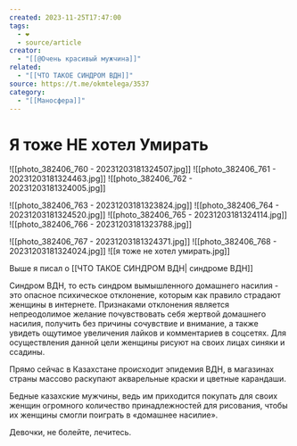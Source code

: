 ```yaml
---
created: 2023-11-25T17:47:00
tags:
  - ❤
  - source/article
creator:
  - "[[@Очень красивый мужчина]]"
related:
  - "[[ЧТО ТАКОЕ СИНДРОМ ВДН]]"
source: https://t.me/okmtelega/3537
category:
  - "[[Маносфера]]"
---
```


# Я тоже НЕ хотел Умирать

![[photo_382406_760 - 20231203181324507.jpg]]
![[photo_382406_761 - 20231203181324463.jpg]]
![[photo_382406_762 - 20231203181324005.jpg]]

![[photo_382406_763 - 20231203181323824.jpg]]
![[photo_382406_764 - 20231203181324520.jpg]]
![[photo_382406_765 - 20231203181324114.jpg]]
![[photo_382406_766 - 20231203181323788.jpg]]

![[photo_382406_767 - 20231203181324371.jpg]]
![[photo_382406_768 - 20231203181324024.jpg]]
![[я тоже не хотел умирать.jpg]]


Выше я писал о [[ЧТО ТАКОЕ СИНДРОМ ВДН| синдроме ВДН]]

Синдром ВДН, то есть синдром вымышленного домашнего насилия - это опасное психическое отклонение, которым как правило страдают женщины в интернете. Признаками отклонения является непреодолимое желание почувствовать себя жертвой домашнего насилия, получить без причины сочувствие и внимание, а также увидеть ощутимое увеличения лайков и комментариев в соцсетях. Для осуществления данной цели женщины рисуют на своих лицах синяки и ссадины. 

Прямо сейчас в Казахстане происходит эпидемия ВДН, в магазинах страны массово раскупают акварельные краски и цветные карандаши.
 
Бедные казахские мужчины, ведь им приходится покупать для своих женщин огромного количество принадлежностей для рисования, чтобы их женщины смогли поиграть в «домашнее насилие».

Девочки, не болейте, лечитесь.
